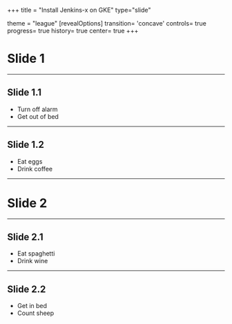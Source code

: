+++
title = "Install Jenkins-x on GKE"
type="slide"

theme = "league"
[revealOptions]
transition= 'concave'
controls= true
progress= true
history= true
center= true
+++

# Slide 1

___

## Slide 1.1

- Turn off alarm
- Get out of bed

___

## Slide 1.2

- Eat eggs
- Drink coffee

---

# Slide 2

___

## Slide 2.1

- Eat spaghetti
- Drink wine

___

## Slide 2.2

- Get in bed
- Count sheep